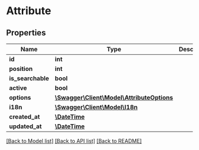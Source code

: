 # Attribute

## Properties
Name | Type | Description | Notes
------------ | ------------- | ------------- | -------------
**id** | **int** |  | 
**position** | **int** |  | [optional] 
**is_searchable** | **bool** |  | [optional] 
**active** | **bool** |  | [optional] 
**options** | [**\Swagger\Client\Model\AttributeOptions**](AttributeOptions.md) |  | [optional] 
**i18n** | [**\Swagger\Client\Model\I18n**](I18n.md) |  | [optional] 
**created_at** | [**\DateTime**](\DateTime.md) |  | [optional] 
**updated_at** | [**\DateTime**](\DateTime.md) |  | [optional] 

[[Back to Model list]](../README.md#documentation-for-models) [[Back to API list]](../README.md#documentation-for-api-endpoints) [[Back to README]](../README.md)


